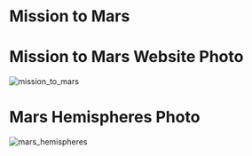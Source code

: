 # Mission to Mars

# Mission to Mars Website Photo

![mission_to_mars](https://user-images.githubusercontent.com/105513491/182706833-0e67b6c2-5393-4450-9459-3823f9cbab8f.png)

# Mars Hemispheres Photo

![mars_hemispheres](https://user-images.githubusercontent.com/105513491/182706877-ee0f7479-230d-4400-a606-e323c52c1fad.png)
